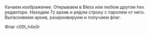 Качаем изображение. Открываем в Bless или любом другом hex редакторе. Находим 7z архив и рядом строку с паролем от него. Вытаскиваем архив, разархивируем и получаем флаг.

Флаг c00l_h4x0r
